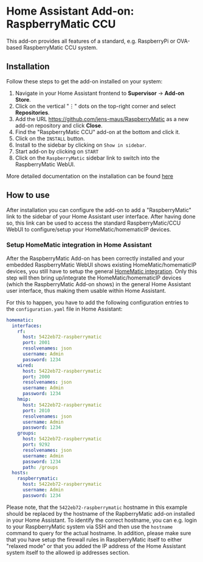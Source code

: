 # Home Assistant Add-on: RaspberryMatic CCU

This add-on provides all features of a standard, e.g. RaspberryPi or OVA-based
RaspberryMatic CCU system.

## Installation

Follow these steps to get the add-on installed on your system:

1. Navigate in your Home Assistant frontend to **Supervisor** -> **Add-on Store**.
2. Click on the vertical "⋮" dots on the top-right corner and select **Repositories**.
3. Add the URL <https://github.com/jens-maus/RaspberryMatic> as a new add-on repository and click **Close**.
4. Find the "RaspberryMatic CCU" add-on at the bottom and click it.
5. Click on the `INSTALL` button.
6. Install to the sidebar by clicking on `Show in sidebar`.
7. Start add-on by clicking on `START`
8. Click on the `RaspberryMatic` sidebar link to switch into the RaspberryMatic WebUI.

More detailed documentation on the installation can be found [here](https://github.com/jens-maus/RaspberryMatic/wiki/Installation-HomeAssistant)

## How to use

After installation you can configure the add-on to add a "RaspberryMatic" link
to the sidebar of your Home Assistant user interface. After having done so, this link can
be used to access the standard RaspberryMatic/CCU WebUI to configure/setup your
HomeMatic/homematicIP devices.

### Setup HomeMatic integration in Home Assistant

After the RaspberryMatic Add-on has been correctly installed and your embedded RaspberryMatic WebUI shows existing HomeMatic/homematicIP devices, you still have to setup the general [HomeMatic integration](https://www.home-assistant.io/integrations/homematic/). Only this step will then bring up/integrate the HomeMatic/homematicIP devices (which the RaspberryMatic Add-on shows) in the general Home Assistant user interface, thus making them usable within Home Assistant.

For this to happen, you have to add the following configuration entries to the `configuration.yaml` file in Home Assistant:

```yaml
homematic:
  interfaces:
    rf:
      host: 5422eb72-raspberrymatic
      port: 2001
      resolvenames: json
      username: Admin
      password: 1234
    wired:
      host: 5422eb72-raspberrymatic
      port: 2000
      resolvenames: json
      username: Admin
      password: 1234
    hmip:
      host: 5422eb72-raspberrymatic
      port: 2010
      resolvenames: json
      username: Admin
      password: 1234
    groups:
      host: 5422eb72-raspberrymatic
      port: 9292
      resolvenames: json
      username: Admin
      password: 1234
      path: /groups
  hosts:
    raspberrymatic:
      host: 5422eb72-raspberrymatic
      username: Admin
      password: 1234
 ```

Please note, that the `5422eb72-raspberrymatic` hostname in this example should be replaced by the hostname of the RapberryMatic add-on installed in your Home Assistant. To identify the correct hostname, you can e.g. login to your RaspberryMatic system via SSH and then use the `hostname` command to query for the actual hostname. In addition, please make sure that you have setup the firewall rules in RaspberryMatic itself to either "relaxed mode" or that you added the IP address of the Home Assistant system itself to the allowed ip addresses section.
